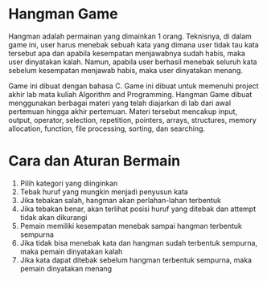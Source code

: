 # Hangman Game #

Hangman adalah permainan yang dimainkan 1 orang. Teknisnya, di dalam game ini, user harus menebak 
sebuah kata yang dimana user tidak tau kata tersebut apa dan apabila kesempatan menjawabnya sudah habis, 
maka user dinyatakan kalah. Namun, apabila user berhasil menebak seluruh kata sebelum kesempatan 
menjawab habis, maka user dinyatakan menang. 

Game ini dibuat dengan bahasa C. Game ini dibuat untuk memenuhi project akhir lab mata kuliah 
Algorithm and Programming. Hangman Game dibuat menggunakan berbagai materi yang telah diajarkan 
di lab dari awal pertemuan hingga akhir pertemuan. Materi tersebut mencakup input, output, operator, 
selection, repetition, pointers, arrays, structures, memory allocation, function, file processing, 
sorting, dan searching.


# Cara dan Aturan Bermain #

1.	Pilih kategori yang diinginkan
2.	Tebak huruf yang mungkin menjadi penyusun kata
3.	Jika tebakan salah, hangman akan perlahan-lahan terbentuk
4.	Jika tebakan benar, akan terlihat posisi huruf yang ditebak dan attempt tidak akan dikurangi
5.	Pemain memiliki kesempatan menebak sampai hangman terbentuk sempurna
7.	Jika tidak bisa menebak kata dan hangman sudah terbentuk sempurna, maka pemain dinyatakan kalah 
8.	Jika kata dapat ditebak sebelum hangman terbentuk sempurna, maka pemain dinyatakan menang

